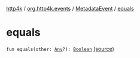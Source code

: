 [http4k](../../index.md) / [org.http4k.events](../index.md) / [MetadataEvent](index.md) / [equals](./equals.md)

# equals

`fun equals(other: `[`Any`](https://kotlinlang.org/api/latest/jvm/stdlib/kotlin/-any/index.html)`?): `[`Boolean`](https://kotlinlang.org/api/latest/jvm/stdlib/kotlin/-boolean/index.html) [(source)](https://github.com/http4k/http4k/blob/master/http4k-core/src/main/kotlin/org/http4k/events/events.kt#L53)